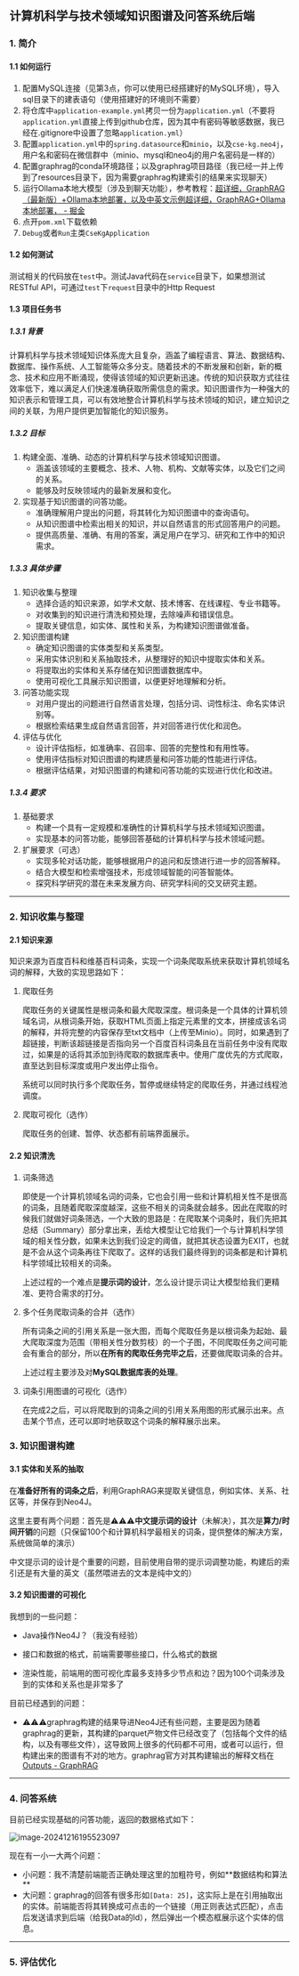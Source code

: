 ## 计算机科学与技术领域知识图谱及问答系统后端

### 1. 简介

#### 1.1 如何运行

1. 配置MySQL连接（见第3点，你可以使用已经搭建好的MySQL环境），导入sql目录下的建表语句（使用搭建好的环境则不需要）
2. 将仓库中`application-example.yml`拷贝一份为`application.yml`（不要将`application.yml`直接上传到github仓库，因为其中有密码等敏感数据，我已经在.gitignore中设置了忽略`application.yml`）
3. 配置`application.yml`中的`spring.datasource`和`minio`，以及`cse-kg.neo4j`，用户名和密码在微信群中（minio、mysql和neo4j的用户名密码是一样的）
4. 配置graphrag的conda环境路径；以及graphrag项目路径（我已经一并上传到了resources目录下，因为需要graphrag构建索引的结果来实现聊天）
5. 运行Ollama本地大模型（涉及到聊天功能），参考教程：[超详细，GraphRAG（最新版）+Ollama本地部署，以及中英文示例超详细，GraphRAG+Ollama本地部署， - 掘金](https://juejin.cn/post/7439046849883226146)
6. 点开`pom.xml`下载依赖
7. `Debug`或者`Run`主类`CseKgApplication`

#### 1.2 如何测试

测试相关的代码放在`test`中。测试Java代码在`service`目录下，如果想测试RESTful API，可通过`test`下`request`目录中的Http Request

#### 1.3 项目任务书

##### 1.3.1 背景

计算机科学与技术领域知识体系庞大且复杂，涵盖了编程语言、算法、数据结构、数据库、操作系统、人工智能等众多分支。随着技术的不断发展和创新，新的概念、技术和应用不断涌现，使得该领域的知识更新迅速。传统的知识获取方式往往效率低下，难以满足人们快速准确获取所需信息的需求。知识图谱作为一种强大的知识表示和管理工具，可以有效地整合计算机科学与技术领域的知识，建立知识之间的关联，为用户提供更加智能化的知识服务。

##### 1.3.2 目标

1. 构建全面、准确、动态的计算机科学与技术领域知识图谱。
    - 涵盖该领域的主要概念、技术、人物、机构、文献等实体，以及它们之间的关系。
    - 能够及时反映领域内的最新发展和变化。
2. 实现基于知识图谱的问答功能。
    - 准确理解用户提出的问题，将其转化为知识图谱中的查询语句。
    - 从知识图谱中检索出相关的知识，并以自然语言的形式回答用户的问题。
    - 提供高质量、准确、有用的答案，满足用户在学习、研究和工作中的知识需求。

##### 1.3.3 具体步骤

1. 知识收集与整理
    - 选择合适的知识来源，如学术文献、技术博客、在线课程、专业书籍等。­
    - 对收集到的知识进行清洗和预处理，去除噪声和错误信息。
    - 提取关键信息，如实体、属性和关系，为构建知识图谱做准备。
2. 知识图谱构建
    - 确定知识图谱的实体类型和关系类型。
    - 采用实体识别和关系抽取技术，从整理好的知识中提取实体和关系。
    - 将提取出的实体和关系存储在知识图谱数据库中。
    - 使用可视化工具展示知识图谱，以便更好地理解和分析。
3. 问答功能实现
    - 对用户提出的问题进行自然语言处理，包括分词、词性标注、命名实体识别等。
    - 根据检索结果生成自然语言回答，并对回答进行优化和润色。
4. 评估与优化
    - 设计评估指标，如准确率、召回率、回答的完整性和有用性等。
    - 使用评估指标对知识图谱的构建质量和问答功能的性能进行评估。
    - 根据评估结果，对知识图谱的构建和问答功能的实现进行优化和改进。

##### 1.3.4 要求

1. 基础要求
    - 构建一个具有一定规模和准确性的计算机科学与技术领域知识图谱。
    - 实现基本的问答功能，能够回答基础的计算机科学与技术领域问题。
2. 扩展要求（可选）
    - 实现多轮对话功能，能够根据用户的追问和反馈进行进一步的回答解释。
    - 结合大模型和检索增强技术，形成领域智能的问答智能体。
    - 探究科学研究的潜在未来发展方向、研究学科间的交叉研究主题。

---

### 2. 知识收集与整理

#### 2.1 知识来源

知识来源为百度百科和维基百科词条，实现一个词条爬取系统来获取计算机领域名词的解释，大致的实现思路如下：

1. 爬取任务

   爬取任务的关键属性是根词条和最大爬取深度。根词条是一个具体的计算机领域名词，从根词条开始，获取HTML页面上指定元素里的文本，拼接成该名词的解释，并将完整的内容保存至txt文档中（上传至Minio）。同时，如果遇到了超链接，判断该超链接是否指向另一个百度百科词条且在当前任务中没有爬取过，如果是的话将其添加到待爬取的数据库表中。使用广度优先的方式爬取，直至达到目标深度或用户发出停止指令。

   系统可以同时执行多个爬取任务，暂停或继续特定的爬取任务，并通过线程池调度。

2. 爬取可视化（选作）

   爬取任务的创建、暂停、状态都有前端界面展示。

#### 2.2 知识清洗

1. 词条筛选

   即使是一个计算机领域名词的词条，它也会引用一些和计算机相关性不是很高的词条，且随着爬取深度越深，这些不相关的词条就会越多。因此在爬取的时候我们就做好词条筛选，一个大致的思路是：在爬取某个词条时，我们先把其总结（Summary）部分拿出来，丢给大模型让它给我们一个与计算机科学领域的相关性分数，如果未达到我们设定的阈值，就把其状态设置为EXIT，也就是不会从这个词条再往下爬取了。这样的话我们最终得到的词条都是和计算机科学领域比较相关的词条。

   上述过程的一个难点是**提示词的设计**，怎么设计提示词让大模型给我们更精准、更符合需求的打分。

2. 多个任务爬取词条的合并（选作）

   所有词条之间的引用关系是一张大图，而每个爬取任务是以根词条为起始、最大爬取深度为范围（带相关性分数剪枝）的一个子图，不同爬取任务之间可能会有重合的部分，所以**在所有的爬取任务完毕之后**，还要做爬取词条的合并。

   上述过程主要涉及对**MySQL数据库表的处理**。

3. 词条引用图谱的可视化（选作）

   在完成2之后，可以将爬取到的词条之间的引用关系用图的形式展示出来。点击某个节点，还可以即时地获取这个词条的解释展示出来。

### 3. 知识图谱构建

#### 3.1 实体和关系的抽取

在**准备好所有的词条之后**，利用GraphRAG来提取关键信息，例如实体、关系、社区等，并保存到Neo4J。

这里主要有两个问题：首先是⚠️⚠️⚠️**中文提示词的设计**（未解决），其次是**算力/时间开销**的问题（只保留100个和计算机科学最相关的词条，提供整体的解决方案，系统做简单的演示）



中文提示词的设计是个重要的问题，目前使用自带的提示词调整功能，构建后的索引还是有大量的英文（虽然喂进去的文本是纯中文的）



#### 3.2 知识图谱的可视化

我想到的一些问题：

- Java操作Neo4J？（我没有经验）
- 接口和数据的格式，前端需要哪些接口，什么格式的数据

- 渲染性能，前端用的图可视化库最多支持多少节点和边？因为100个词条涉及到的实体和关系也是非常多了



目前已经遇到的问题：

- ⚠️⚠️⚠️graphrag构建的结果导进Neo4J还有些问题，主要是因为随着graphrag的更新，其构建的parquet产物文件已经改变了（包括每个文件的结构，以及有哪些文件），这导致网上很多的代码都不可用，或者可以运行，但构建出来的图谱有不对的地方。graphrag官方对其构建输出的解释文档在[Outputs - GraphRAG](https://microsoft.github.io/graphrag/index/outputs/)



---

### 4. 问答系统

目前已经实现基础的问答功能，返回的数据格式如下：

![image-20241216195523097](https://s2.loli.net/2024/12/16/5sJ2YZLOgGoyBi9.png)

现在有一小一大两个问题：

- 小问题：我不清楚前端能否正确处理这里的加粗符号，例如\*\*数据结构和算法\*\*
- 大问题：graphrag的回答有很多形如`[Data: 25]`，这实际上是在引用抽取出的实体。前端能否将其转换成可点击的一个链接（用正则表达式匹配），点击后发送请求到后端（给我Data的Id），然后弹出一个模态框展示这个实体的信息。

---

### 5. 评估优化